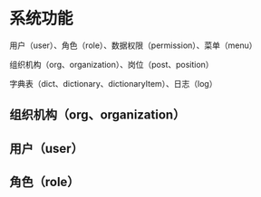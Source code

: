 # 系统功能



用户（user）、角色（role）、数据权限（permission）、菜单（menu）

组织机构（org、organization）、岗位（post、position）

字典表（dict、dictionary、dictionaryItem）、日志（log）



## 组织机构（org、organization）





## 用户（user）





## 角色（role）



